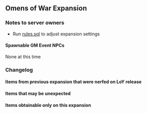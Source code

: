 ## Omens of War Expansion

### Notes to server owners
* Run [rules.sql](https://github.com/xackery/peq-expansions/blob/master/5/rules.sql) to adjust expansion settings

#### Spawnable GM Event NPCs
None at this time

### Changelog

#### Items from previous expansion that were nerfed on LoY release
#### Items that may be unexpected
#### Items obtainable only on this expansion
